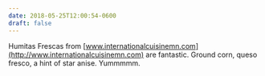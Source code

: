 ```yaml
---
date: 2018-05-25T12:00:54-0600
draft: false
---
```


Humitas Frescas from [www.internationalcuisinemn.com](http://www.internationalcuisinemn.com) are fantastic. Ground corn, queso fresco, a hint of star anise. Yummmmm.

